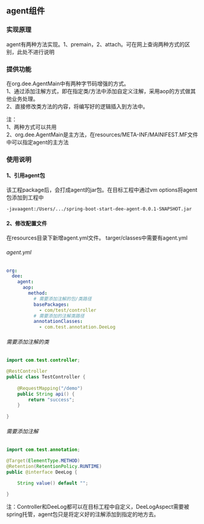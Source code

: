 ## agent组件

### 实现原理
agent有两种方法实现。1、premain，2、attach。可在网上查询两种方式的区别，此处不进行说明

### 提供功能
在org.dee.AgentMain中有两种字节码增强的方式。  
1、通过添加注解方式，即在指定类/方法中添加自定义注解，采用aop的方式做其他业务处理。   
2、直接修改类方法的内容，将编写好的逻辑插入到方法中。

注：   
1、两种方式可以共用   
2、org.dee.AgentMain是主方法，在resources/META-INF/MAINIFEST.MF文件中可以指定agent的主方法


### 使用说明

#### 1、引用agent包
该工程package后，会打成agent的jar包。在目标工程中通过vm options将agent包添加到工程中
```properties
-javaagent:/Users/.../spring-boot-start-dee-agent-0.0.1-SNAPSHOT.jar
```
#### 2、修改配置文件
在resources目录下新增agent.yml文件。
targer/classes中需要有agent.yml

###### agent.yml
```yaml
org:
  dee:
    agent:
      aop:
        method:
          # 需要添加注解的包/类路径
          basePackages:
            - com/test/controller
          # 需要添加的注解类路径
          annotationClasses:
            - com.test.annotation.DeeLog
```

###### 需要添加注解的类
```java
import com.test.controller;

@RestController
public class TestController {
    
    @RequestMapping("/demo")
    public String api() {
        return "success";
    }
    
}
```
###### 需要添加注解
```java
import com.test.annotation;

@Target(ElementType.METHOD)
@Retention(RetentionPolicy.RUNTIME)
public @interface DeeLog {

    String value() default "";

}
```

注：Controller和DeeLog都可以在目标工程中自定义，DeeLogAspect需要被spring托管，agent包只是将定义好的注解添加到指定的地方去。

